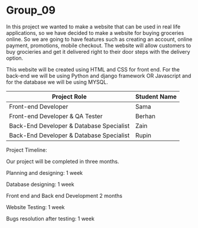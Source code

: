 # Group_09

In this project we wanted to make a website that can be used in real life applications, so we have decided to make a website for buying groceries online. So we are going to have features such as creating an account, online payment, promotions, mobile checkout. The website will allow customers to buy grocieries and get it delivered right to their door steps with the delivery option.

This website will be created using HTML and CSS for front end. For the back-end we will be using Python and django framework OR Javascript and for the database we will be using MYSQL.

| Project Role                             | Student Name |
| ---------------------------------------- | ------------ |
| Front-end Developer                      | Sama         |
| Front-end Developer & QA Tester          | Berhan       |
| Back-End Developer & Database Specialist | Zain         |
| Back-End Developer & Database Specialist | Rupin        |

Project Timeline:

Our project will be completed in three months.

Planning and designing: 1 week

Database designing: 1 week

Front end and Back end Development 2 months

Website Testing: 1 week

Bugs resolution after testing: 1 week
